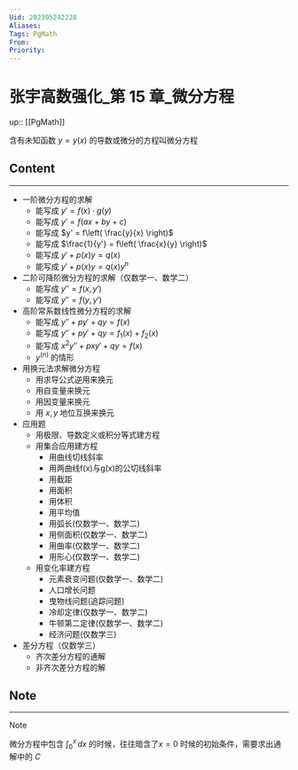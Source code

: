 ```yaml
---
Uid: 202305242228
Aliases: 
Tags: PgMath 
From: 
Priority: 
---
```

# 张宇高数强化_第 15 章_微分方程
up:: [[PgMath]]

含有未知函数 $y = y(x)$ 的导数或微分的方程叫微分方程

## Content
---
- 一阶微分方程的求解
	- 能写成 $y' = f(x) \cdot g(y)$
	- 能写成 $y' = f(ax+by+c)$
	- 能写成 $y' = f\left( \frac{y}{x} \right)$
	- 能写成 $\frac{1}{y'} = f\left( \frac{x}{y} \right)$
	- 能写成 $y' + p(x)y = q(x)$
	- 能写成 $y' + p(x)y = q(x)y^{n}$
- 二阶可降阶微分方程的求解（仅数学一、数学二）
	- 能写成 $y'' = f(x, y')$
	- 能写成 $y'' = f(y, y')$
- 高阶常系数线性微分方程的求解
	- 能写成  $y'' + py' + qy = f(x)$
	- 能写成 $y'' + py' + qy = f_{1}(x) + f_{2}(x)$
	- 能写成 $x^{2}y'' + pxy' + qy = f(x)$
	- $y^{(n)}$ 的情形
- 用换元法求解微分方程
	- 用求导公式逆用来换元
	- 用自变量来换元
	- 用因变量来换元
	- 用 $x,y$ 地位互换来换元
- 应用题
	- 用极限、导数定义或积分等式建方程
	- 用集合应用建方程
		- 用曲线切线斜率
		- 用两曲线f(x)与g(x)的公切线斜率
		- 用截距
		- 用面积
		- 用体积
		- 用平均值
		- 用弧长(仅数学一、数学二)
		- 用侧面积(仅数学一、数学二)
		- 用曲率(仅数学一、数学二)
		 - 用形心(仅数学一、数学二)
	 - 用变化率建方程
		 - 元素衰变问题(仅数学一、数学二)
		- 人口增长问题
		- 曳物线问题(追踪问题)
		- 冷却定律(仅数学一、数学二)
		- 牛顿第二定律(仅数学一、数学二)
		- 经济问题(仅数学三)
- 差分方程（仅数学三）
	- 齐次差分方程的通解
	- 非齐次差分方程的解

## Note
---
> [!note]
> 微分方程中包含 $\int_{0}^{x}  \, dx$ 的时候，往往暗含了$x=0$ 时候的初始条件，需要求出通解中的 $C$


